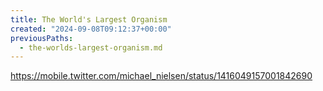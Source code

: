 ```yaml
---
title: The World's Largest Organism
created: "2024-09-08T09:12:37+00:00"
previousPaths:
  - the-worlds-largest-organism.md
---
```

https://mobile.twitter.com/michael_nielsen/status/1416049157001842690

 